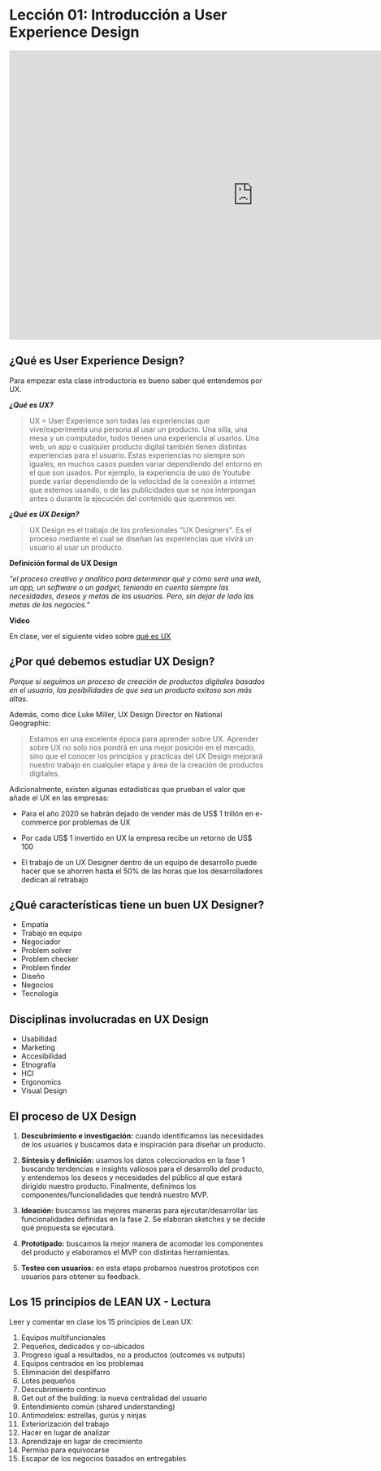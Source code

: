 # Lección 01: Introducción a User Experience Design

<iframe src="https://docs.google.com/presentation/d/e/2PACX-1vTCnLlcFGKw7vJuHg3Bn0sWko8L-pEg7wHOJ8CB_K54FY10yKcovGX76Sp7_CB3KZ9tJXSRRgmrqBTb/embed?start=false&loop=false&delayms=3000" frameborder="0" width="960" height="569" allowfullscreen="true" mozallowfullscreen="true" webkitallowfullscreen="true"></iframe>



## ¿Qué es User Experience Design?

Para empezar esta clase introductoria es bueno saber qué entendemos por UX. 


<!--- Slide 2 --->

***¿Qué es UX?***
> UX = User Experience son todas las experiencias que vive/experimenta una persona al usar un producto. Una silla, una mesa y un computador, todos tienen una experiencia al usarlos. 
> Una web, un app o cualquier producto digital también tienen distintas experiencias para el usuario. Estas experiencias no siempre son iguales, en muchos casos pueden variar dependiendo del entorno en el que son usados. Por ejemplo, la experiencia de uso de Youtube puede variar dependiendo de la velocidad de la conexión a internet que estemos usando, o de las publicidades que se nos interpongan antes o durante la ejecución del contenido que queremos ver.

<!--- Slide 3 --->

***¿Qué es UX Design?***

> UX Design es el trabajo de los profesionales "UX Designers". Es el proceso mediante el cual se diseñan las experiencias que vivirá un usuario al usar un producto. 

<!--- Slide 4 --->

**Definición formal de UX Design** 

*"el proceso creativo y analítico para determinar qué y cómo será una web, un app, un software o un gadget, teniendo en cuenta siempre las necesidades, deseos y metas de los usuarios. Pero, sin dejar de lado las metas de los negocios."* 

**Video**

En clase, ver el siguiente video sobre [qué es UX](https://generalassembly.wistia.com/medias/k97v3wng8m)
<!--- Slide 5 --->
<!--- Slide 6 --->
<!--- Slide 7 --->
<!--- Slide 8 --->
<!--- Slide 9 --->

## ¿Por qué debemos estudiar UX Design?

_Porque si seguimos un proceso de creación de productos digitales basados en el usuario, las posibilidades de que sea un producto exitoso son más altas._

Además, como dice Luke Miller, UX Design Director en National Geographic: 

> Estamos en una excelente época para aprender sobre UX. Aprender sobre UX no solo nos pondrá en una mejor posición en el mercado, sino que el conocer los principios y practicas del UX Design mejorará nuestro trabajo en cualquier etapa y área de la creación de productos digitales.

Adicionalmente, existen algunas estadísticas que prueban el valor que añade el UX en las empresas:

- Para el año 2020 se habrán dejado de vender más de US\$ 1 trillón en e-commerce por problemas de UX

- Por cada US\$ 1 invertido en UX la empresa recibe un retorno de US\$ 100

- El trabajo de un UX Designer dentro de un equipo de desarrollo puede hacer que se ahorren hasta el 50% de las horas que los desarrolladores dedican al retrabajo


## ¿Qué características tiene un buen UX Designer?

* Empatía
* Trabajo en equipo
* Negociador
* Problem solver
* Problem checker
* Problem finder
* Diseño
* Negocios
* Tecnología

## Disciplinas involucradas en UX Design

* Usabilidad
* Marketing
* Accesibilidad
* Etnografía
* HCI
* Ergonomics
* Visual Design

## El proceso de UX Design

1. **Descubrimiento e investigación:** cuando identificamos las necesidades de los usuarios y buscamos data e inspiración para diseñar un producto.
2. **Síntesis y definición:** usamos los datos coleccionados en la fase 1 buscando tendencias e insights valiosos para el desarrollo del producto, y entendemos los deseos y necesidades del público al que estará dirigido nuestro producto. Finalmente, definimos los componentes/funcionalidades que tendrá nuestro MVP.

3. **Ideación:** buscamos las mejores maneras para ejecutar/desarrollar las funcionalidades definidas en la fase 2. Se elaboran sketches y se decide qué propuesta se ejecutará.

4. **Prototipado:** buscamos la mejor manera de acomodar los componentes del producto y elaboramos el MVP con distintas herramientas.

5. **Testeo con usuarios:** en esta etapa probamos nuestros prototipos con usuarios para obtener su feedback.

## Los 15 principios de LEAN UX - Lectura

Leer y comentar en clase los 15 principios de Lean UX:

1. Equipos multifuncionales
2. Pequeños, dedicados y co-ubicados
3. Progreso igual a resultados, no a productos (outcomes vs outputs)
4. Equipos centrados en los problemas
5. Eliminación del despilfarro
6. Lotes pequeños
7. Descubrimiento continuo
8. Get out of the building: la nueva centralidad del usuario
9. Entendimiento común (shared understanding)
10. Antimodelos: estrellas, gurús y ninjas
11. Exteriorización del trabajo
12. Hacer en lugar de analizar
13. Aprendizaje en lugar de crecimiento
14. Permiso para equivocarse
15. Escapar de los negocios basados en entregables